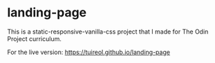 # landing-page
This is a static-responsive-vanilla-css project that I made for The Odin Project curriculum.

For the live version: https://tuireol.github.io/landing-page